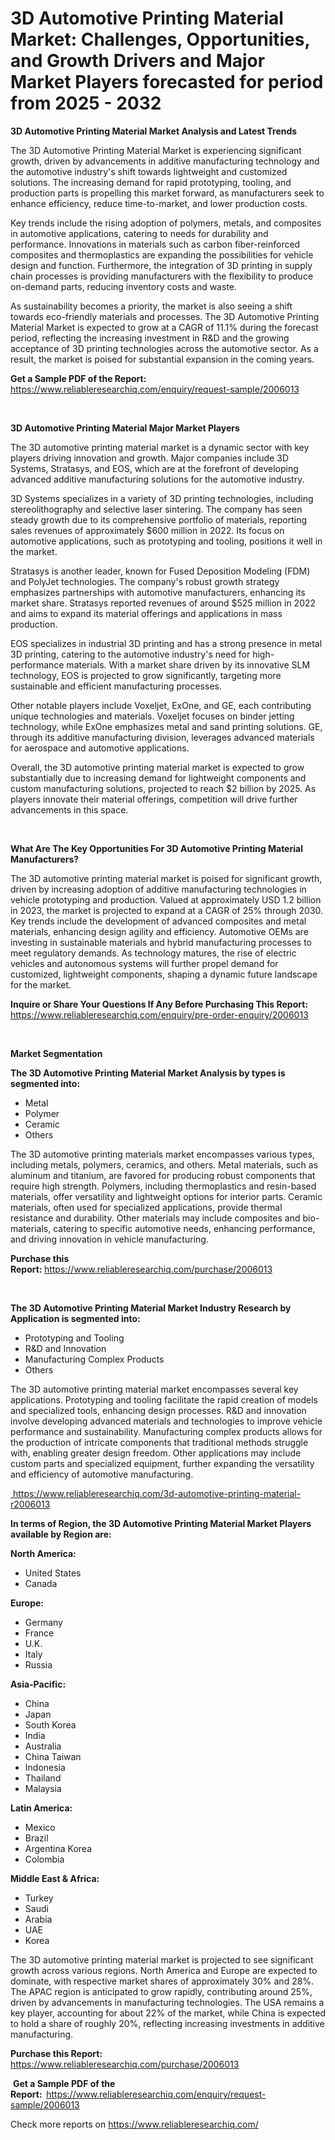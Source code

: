 <p><h1>3D Automotive Printing Material Market: Challenges, Opportunities, and Growth Drivers and Major Market Players forecasted for period from 2025 - 2032</h1></p><p><strong>3D Automotive Printing Material Market Analysis and Latest Trends</strong></p>
<p><p>The 3D Automotive Printing Material Market is experiencing significant growth, driven by advancements in additive manufacturing technology and the automotive industry's shift towards lightweight and customized solutions. The increasing demand for rapid prototyping, tooling, and production parts is propelling this market forward, as manufacturers seek to enhance efficiency, reduce time-to-market, and lower production costs. </p><p>Key trends include the rising adoption of polymers, metals, and composites in automotive applications, catering to needs for durability and performance. Innovations in materials such as carbon fiber-reinforced composites and thermoplastics are expanding the possibilities for vehicle design and function. Furthermore, the integration of 3D printing in supply chain processes is providing manufacturers with the flexibility to produce on-demand parts, reducing inventory costs and waste.</p><p>As sustainability becomes a priority, the market is also seeing a shift towards eco-friendly materials and processes. The 3D Automotive Printing Material Market is expected to grow at a CAGR of 11.1% during the forecast period, reflecting the increasing investment in R&D and the growing acceptance of 3D printing technologies across the automotive sector. As a result, the market is poised for substantial expansion in the coming years.</p></p>
<p><strong>Get a Sample PDF of the Report:&nbsp;</strong> <a href="https://www.reliableresearchiq.com/enquiry/request-sample/2006013?utm_campaign=2188&utm_medium=2&utm_source=Github&utm_content=ia&utm_term=05022025&utm_id=3d-automotive-printing-material">https://www.reliableresearchiq.com/enquiry/request-sample/2006013</a></p>
<p>&nbsp;</p>
<p><strong>3D Automotive Printing Material Major Market Players</strong></p>
<p><p>The 3D automotive printing material market is a dynamic sector with key players driving innovation and growth. Major companies include 3D Systems, Stratasys, and EOS, which are at the forefront of developing advanced additive manufacturing solutions for the automotive industry.</p><p>3D Systems specializes in a variety of 3D printing technologies, including stereolithography and selective laser sintering. The company has seen steady growth due to its comprehensive portfolio of materials, reporting sales revenues of approximately $600 million in 2022. Its focus on automotive applications, such as prototyping and tooling, positions it well in the market.</p><p>Stratasys is another leader, known for Fused Deposition Modeling (FDM) and PolyJet technologies. The company's robust growth strategy emphasizes partnerships with automotive manufacturers, enhancing its market share. Stratasys reported revenues of around $525 million in 2022 and aims to expand its material offerings and applications in mass production.</p><p>EOS specializes in industrial 3D printing and has a strong presence in metal 3D printing, catering to the automotive industry's need for high-performance materials. With a market share driven by its innovative SLM technology, EOS is projected to grow significantly, targeting more sustainable and efficient manufacturing processes.</p><p>Other notable players include Voxeljet, ExOne, and GE, each contributing unique technologies and materials. Voxeljet focuses on binder jetting technology, while ExOne emphasizes metal and sand printing solutions. GE, through its additive manufacturing division, leverages advanced materials for aerospace and automotive applications.</p><p>Overall, the 3D automotive printing material market is expected to grow substantially due to increasing demand for lightweight components and custom manufacturing solutions, projected to reach $2 billion by 2025. As players innovate their material offerings, competition will drive further advancements in this space.</p></p>
<p>&nbsp;</p>
<p><strong>What Are The Key Opportunities For 3D Automotive Printing Material Manufacturers?</strong></p>
<p><p>The 3D automotive printing material market is poised for significant growth, driven by increasing adoption of additive manufacturing technologies in vehicle prototyping and production. Valued at approximately USD 1.2 billion in 2023, the market is projected to expand at a CAGR of 25% through 2030. Key trends include the development of advanced composites and metal materials, enhancing design agility and efficiency. Automotive OEMs are investing in sustainable materials and hybrid manufacturing processes to meet regulatory demands. As technology matures, the rise of electric vehicles and autonomous systems will further propel demand for customized, lightweight components, shaping a dynamic future landscape for the market.</p></p>
<p><strong>Inquire or Share Your Questions If Any Before Purchasing This Report:</strong> <a href="https://www.reliableresearchiq.com/enquiry/pre-order-enquiry/2006013?utm_campaign=2188&utm_medium=2&utm_source=Github&utm_content=ia&utm_term=05022025&utm_id=3d-automotive-printing-material">https://www.reliableresearchiq.com/enquiry/pre-order-enquiry/2006013</a></p>
<p>&nbsp;</p>
<p><strong>Market Segmentation</strong></p>
<p><strong>The 3D Automotive Printing Material Market Analysis by types is segmented into:</strong></p>
<p><ul><li>Metal</li><li>Polymer</li><li>Ceramic</li><li>Others</li></ul></p>
<p><p>The 3D automotive printing materials market encompasses various types, including metals, polymers, ceramics, and others. Metal materials, such as aluminum and titanium, are favored for producing robust components that require high strength. Polymers, including thermoplastics and resin-based materials, offer versatility and lightweight options for interior parts. Ceramic materials, often used for specialized applications, provide thermal resistance and durability. Other materials may include composites and bio-materials, catering to specific automotive needs, enhancing performance, and driving innovation in vehicle manufacturing.</p></p>
<p><strong>Purchase this Report:&nbsp;</strong><a href="https://www.reliableresearchiq.com/purchase/2006013?utm_campaign=2188&utm_medium=2&utm_source=Github&utm_content=ia&utm_term=05022025&utm_id=3d-automotive-printing-material">https://www.reliableresearchiq.com/purchase/2006013</a></p>
<p>&nbsp;</p>
<p><strong>The 3D Automotive Printing Material Market Industry Research by Application is segmented into:</strong></p>
<p><ul><li>Prototyping and Tooling</li><li>R&D and Innovation</li><li>Manufacturing Complex Products</li><li>Others</li></ul></p>
<p><p>The 3D automotive printing material market encompasses several key applications. Prototyping and tooling facilitate the rapid creation of models and specialized tools, enhancing design processes. R&D and innovation involve developing advanced materials and technologies to improve vehicle performance and sustainability. Manufacturing complex products allows for the production of intricate components that traditional methods struggle with, enabling greater design freedom. Other applications may include custom parts and specialized equipment, further expanding the versatility and efficiency of automotive manufacturing.</p></p>
<p><a href="https://www.reliableresearchiq.com/3d-automotive-printing-material-r2006013?utm_campaign=2188&utm_medium=2&utm_source=Github&utm_content=ia&utm_term=05022025&utm_id=3d-automotive-printing-material">&nbsp;https://www.reliableresearchiq.com/3d-automotive-printing-material-r2006013</a></p>
<p><strong>In terms of Region, the 3D Automotive Printing Material Market Players available by Region are:</strong></p>
<p>
    <p> <strong> North America: </strong>
        <ul>
            <li>United States</li>
            <li>Canada</li>
        </ul>
        </p> 
    <p> <strong> Europe: </strong>
        <ul>
            <li>Germany</li>
            <li>France</li>
            <li>U.K.</li>
            <li>Italy</li>
            <li>Russia</li>
        </ul>
        </p> 
    <p> <strong> Asia-Pacific: </strong>
        <ul>
            <li>China</li>
            <li>Japan</li>
            <li>South Korea</li>
            <li>India</li>
            <li>Australia</li>
            <li>China Taiwan</li>
            <li>Indonesia</li>
            <li>Thailand</li>
            <li>Malaysia</li>
        </ul>
        </p> 
    <p> <strong> Latin America: </strong>
        <ul>
            <li>Mexico</li>
            <li>Brazil</li>
            <li>Argentina Korea</li>
            <li>Colombia</li>
        </ul>
        </p> 
    <p> <strong> Middle East & Africa: </strong>
        <ul>
            <li>Turkey</li>
            <li>Saudi</li>
            <li>Arabia</li>
            <li>UAE</li>
            <li>Korea</li>
        </ul>
    </p>
    </p>
<p><p>The 3D automotive printing material market is projected to see significant growth across various regions. North America and Europe are expected to dominate, with respective market shares of approximately 30% and 28%. The APAC region is anticipated to grow rapidly, contributing around 25%, driven by advancements in manufacturing technologies. The USA remains a key player, accounting for about 22% of the market, while China is expected to hold a share of roughly 20%, reflecting increasing investments in additive manufacturing.</p></p>
<p><strong>Purchase this Report: </strong><a href="https://www.reliableresearchiq.com/purchase/2006013?utm_campaign=2188&utm_medium=2&utm_source=Github&utm_content=ia&utm_term=05022025&utm_id=3d-automotive-printing-material">https://www.reliableresearchiq.com/purchase/2006013</a></p>
<p>&nbsp;<strong>Get a Sample PDF of the Report:&nbsp;&nbsp;</strong><a href="https://www.reliableresearchiq.com/enquiry/request-sample/2006013?utm_campaign=2188&utm_medium=2&utm_source=Github&utm_content=ia&utm_term=05022025&utm_id=3d-automotive-printing-material">https://www.reliableresearchiq.com/enquiry/request-sample/2006013</a></p>
<p><strong></strong></p>
<p>Check more reports on <a href="https://www.reliableresearchiq.com/?utm_campaign=2188&utm_medium=2&utm_source=Github&utm_content=ia&utm_term=05022025&utm_id=3d-automotive-printing-material">https://www.reliableresearchiq.com/</a></p>